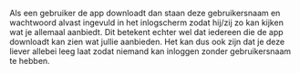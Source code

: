 Als een gebruiker de app downloadt dan staan deze gebruikersnaam en wachtwoord alvast ingevuld in het inlogscherm zodat hij/zij zo kan kijken wat je allemaal aanbiedt. Dit betekent echter wel dat iedereen die de app downloadt kan zien wat jullie aanbieden. Het kan dus ook zijn dat je deze liever allebei leeg laat zodat niemand kan inloggen zonder gebruikersnaam te hebben.